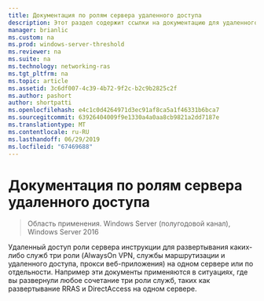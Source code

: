 ```yaml
---
title: Документация по ролям сервера удаленного доступа
description: Этот раздел содержит ссылки на документацию для удаленного доступа в Windows Server 2016.
manager: brianlic
ms.custom: na
ms.prod: windows-server-threshold
ms.reviewer: na
ms.suite: na
ms.technology: networking-ras
ms.tgt_pltfrm: na
ms.topic: article
ms.assetid: 3c6df007-4c39-4b72-9f2c-b2c9b2825c2f
ms.author: pashort
author: shortpatti
ms.openlocfilehash: e4c1c0d4264971d3ec91af8ca5a1f46331b6bca7
ms.sourcegitcommit: 63926404009f9e1330a4a0aa8cb9821a2dd7187e
ms.translationtype: MT
ms.contentlocale: ru-RU
ms.lasthandoff: 06/29/2019
ms.locfileid: "67469688"
---
```

# <a name="remote-access-server-role-documentation"></a>Документация по ролям сервера удаленного доступа

>Область применения. Windows Server (полугодовой канал), Windows Server 2016

Удаленный доступ роли сервера инструкции для развертывания каких-либо служб три роли (AlwaysOn VPN, службы маршрутизации и удаленного доступа, прокси веб-приложения) на одном сервере или по отдельности. Например эти документы применяются в ситуациях, где вы развернули любое сочетание три роли служб, таких как развертывание RRAS и DirectAccess на одном сервере.  
